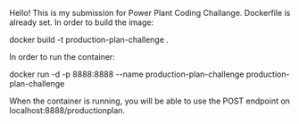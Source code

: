 Hello! This is my submission for Power Plant Coding Challange. Dockerfile is already set. In order to build the image:

docker build -t production-plan-challenge .

In order to run the container:

docker run -d -p 8888:8888 --name production-plan-challenge production-plan-challenge

When the container is running, you will be able to use the POST endpoint on localhost:8888/productionplan.